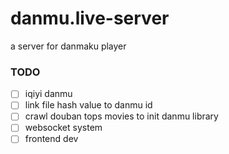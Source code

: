 # danmu.live-server
a server for danmaku player

### TODO
- [ ] iqiyi danmu 
- [ ] link file hash value to danmu id
- [ ] crawl douban tops movies to init danmu library
- [ ] websocket system
- [ ] frontend dev